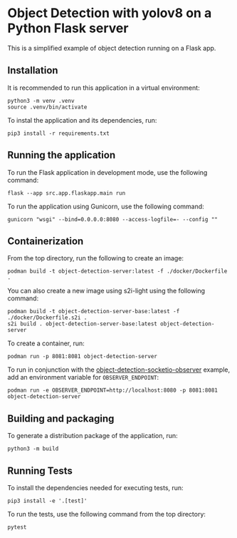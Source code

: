 # Object Detection with yolov8 on a Python Flask server

<p>This is a simplified example of object detection running on a Flask app.</p>

## Installation
<p>It is recommended to run this application in a virtual environment:</p>

```
python3 -m venv .venv
source .venv/bin/activate
```

<p>To instal the application and its dependencies, run:</p>

```
pip3 install -r requirements.txt
```


## Running the application

<p>To run the Flask application in development mode, use the following command:</p>

```
flask --app src.app.flaskapp.main run
```

<p>To run the application using Gunicorn, use the following command:</p>

```
gunicorn "wsgi" --bind=0.0.0.0:8080 --access-logfile=- --config ""
```

## Containerization

<p>From the top directory, run the following to create an image:</p>

```
podman build -t object-detection-server:latest -f ./docker/Dockerfile .
```

<p>You can also create a new image using s2i-light using the following command:</p>

```
podman build -t object-detection-server-base:latest -f ./docker/Dockerfile.s2i .
s2i build . object-detection-server-base:latest object-detection-server
```

<p>To create a container, run:</p>

```
podman run -p 8081:8081 object-detection-server
```

<p>To run in conjunction with the <a href="https://github.com/porbeta/object-detection-socketio-observer">object-detection-socketio-observer</a> example, add an environment variable for <code>OBSERVER_ENDPOINT</code>:</p>

```
podman run -e OBSERVER_ENDPOINT=http://localhost:8080 -p 8081:8081 object-detection-server
```

## Building and packaging

<p>To generate a distribution package of the application, run:<p>

```
python3 -m build
```

## Running Tests
<p>To install the dependencies needed for executing tests, run:</p>

```
pip3 install -e '.[test]'
```

<p>To run the tests, use the following command from the top directory:</p>

```
pytest
```